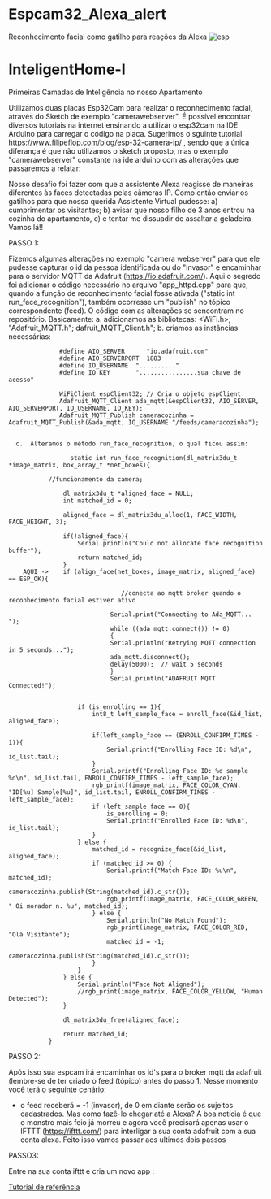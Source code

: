 # Espcam32_Alexa_alert
Reconhecimento facial como gatilho para reações da Alexa
![esp](https://i.ytimg.com/vi/MsyTQG2ey9s/hq720.jpg?sqp=-oaymwEhCK4FEIIDSFryq4qpAxMIARUAAAAAGAElAADIQj0AgKJD&rs=AOn4CLB0mi7gUancN9Y58JRNY4ijQettKQ)

# InteligentHome-I
Primeiras Camadas de Inteligência no nosso Apartamento

   Utilizamos duas placas Esp32Cam para realizar o reconhecimento facial, através do Sketch de exemplo "camerawebserver". É possível encontrar diversos tutoriais na internet ensinando a utilizar o esp32cam na IDE Arduino para carregar o código na placa. Sugerimos o sguinte tutorial https://www.filipeflop.com/blog/esp-32-camera-ip/ , sendo que a única diferança é que não utilizamos o sketch proposto, mas o exemplo "camerawebserver" constante na ide arduino com as alterações que passaremos a relatar:

  Nosso desafio foi fazer com que a assistente Alexa reagisse de maneiras diferentes às faces detectadas pelas cãmeras IP. Como então enviar os gatilhos para que nossa querida Assistente Virtual pudesse: a) cumprimentar os visitantes; b) avisar que nosso filho de 3 anos entrou na cozinha do apartamento, c) e tentar me dissuadir de assaltar a geladeira. Vamos lá!! 

 PASSO 1: 
 
 Fizemos algumas alterações no exemplo "camera webserver" para que ele pudesse capturar o id da pessoa identificada ou do "invasor" e encaminhar para o servidor MQTT da Adafruit (https://io.adafruit.com/). Aqui o segredo foi adicionar o código necessário no arquivo  "app_httpd.cpp" para que, quando a função de reconhecimento facial fosse ativada ("static int run_face_recognition"), também ocorresse um "publish" no tópico correspondente (feed). O código com as alterações se sencontram no repositório.  Basicamente: 
      a. adicionamos as bibliotecas: <WiFi.h>; "Adafruit_MQTT.h"; dafruit_MQTT_Client.h";
      b. criamos as instâncias necessárias:
      
                  #define AIO_SERVER      "io.adafruit.com"
                  #define AIO_SERVERPORT  1883
                  #define IO_USERNAME  ".........."
                  #define IO_KEY       "................sua chave de acesso"

                  WiFiClient espClient32; // Cria o objeto espClient
                  Adafruit_MQTT_Client ada_mqtt(&espClient32, AIO_SERVER, AIO_SERVERPORT, IO_USERNAME, IO_KEY);
                  Adafruit_MQTT_Publish cameracozinha = Adafruit_MQTT_Publish(&ada_mqtt, IO_USERNAME "/feeds/cameracozinha");

      
      c.  Alteramos o método run_face_recognition, o qual ficou assim: 
      
                     static int run_face_recognition(dl_matrix3du_t *image_matrix, box_array_t *net_boxes){

               //funcionamento da camera;

                   dl_matrix3du_t *aligned_face = NULL;
                   int matched_id = 0;

                   aligned_face = dl_matrix3du_alloc(1, FACE_WIDTH, FACE_HEIGHT, 3);

                   if(!aligned_face){
                       Serial.println("Could not allocate face recognition buffer");
                       return matched_id;
                   }
        AQUI ->    if (align_face(net_boxes, image_matrix, aligned_face) == ESP_OK){

                                   //conecta ao mqtt broker quando o reconhecimento facial estiver ativo 

                                Serial.print("Connecting to Ada_MQTT... ");
                                while ((ada_mqtt.connect()) != 0)
                                { 
                                Serial.println("Retrying MQTT connection in 5 seconds...");
                                ada_mqtt.disconnect();
                                delay(5000);  // wait 5 seconds   
                                }
                                Serial.println("ADAFRUIT MQTT Connected!");  


                       if (is_enrolling == 1){
                           int8_t left_sample_face = enroll_face(&id_list, aligned_face);

                           if(left_sample_face == (ENROLL_CONFIRM_TIMES - 1)){
                               Serial.printf("Enrolling Face ID: %d\n", id_list.tail);
                           }
                           Serial.printf("Enrolling Face ID: %d sample %d\n", id_list.tail, ENROLL_CONFIRM_TIMES - left_sample_face);
                           rgb_printf(image_matrix, FACE_COLOR_CYAN, "ID[%u] Sample[%u]", id_list.tail, ENROLL_CONFIRM_TIMES - left_sample_face);
                           if (left_sample_face == 0){
                               is_enrolling = 0;
                               Serial.printf("Enrolled Face ID: %d\n", id_list.tail);
                           }
                       } else {
                           matched_id = recognize_face(&id_list, aligned_face);
                           if (matched_id >= 0) {
                               Serial.printf("Match Face ID: %u\n", matched_id);
                               cameracozinha.publish(String(matched_id).c_str());
                               rgb_printf(image_matrix, FACE_COLOR_GREEN, " Oi morador n. %u", matched_id);
                           } else {
                               Serial.println("No Match Found");
                               rgb_print(image_matrix, FACE_COLOR_RED, "Olá Visitante");
                               matched_id = -1;
                               cameracozinha.publish(String(matched_id).c_str());
                           }
                       }
                   } else {
                       Serial.println("Face Not Aligned");
                       //rgb_print(image_matrix, FACE_COLOR_YELLOW, "Human Detected");
                   }

                   dl_matrix3du_free(aligned_face);

                   return matched_id;
               }
               
               
 PASSO 2:
 
 Após isso sua espcam irá encaminhar os id's para o broker mqtt da adafruit (lembre-se de ter criado o feed (tópico) antes do passo 1. Nesse momento você terá o seguinte cenário: 
 - o feed receberá = -1 (invasor), de 0 em diante serão os sujeitos cadastrados.  Mas como fazê-lo chegar até a Alexa? A boa notícia é que o monstro mais feio já morreu e agora você precisará apenas usar o IFTTT (https://ifttt.com/) para interligar a sua conta adafruit com a sua conta alexa. Feito isso vamos passar aos ultimos dois passos
 
 
 PASSO3: 
 
 Entre na sua conta ifttt e cria um novo app :
 

 [Tutorial de referência](https://www.youtube.com/watch?v=jByHO91Gk1A)

 
 
 
 
 
 
 
 
 
 

